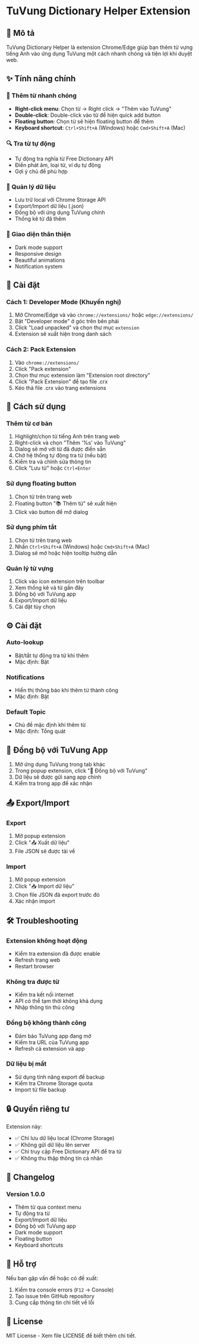 # TuVung Dictionary Helper Extension

## 📖 Mô tả
TuVung Dictionary Helper là extension Chrome/Edge giúp bạn thêm từ vựng tiếng Anh vào ứng dụng TuVung một cách nhanh chóng và tiện lợi khi duyệt web.

## ✨ Tính năng chính

### 🎯 Thêm từ nhanh chóng
- **Right-click menu**: Chọn từ → Right click → "Thêm vào TuVung"
- **Double-click**: Double-click vào từ để hiện quick add button
- **Floating button**: Chọn từ sẽ hiện floating button để thêm
- **Keyboard shortcut**: `Ctrl+Shift+A` (Windows) hoặc `Cmd+Shift+A` (Mac)

### 🔍 Tra từ tự động
- Tự động tra nghĩa từ Free Dictionary API
- Điền phát âm, loại từ, ví dụ tự động
- Gợi ý chủ đề phù hợp

### 💾 Quản lý dữ liệu
- Lưu trữ local với Chrome Storage API
- Export/Import dữ liệu (.json)
- Đồng bộ với ứng dụng TuVung chính
- Thống kê từ đã thêm

### 🎨 Giao diện thân thiện
- Dark mode support
- Responsive design
- Beautiful animations
- Notification system

## 🚀 Cài đặt

### Cách 1: Developer Mode (Khuyến nghị)
1. Mở Chrome/Edge và vào `chrome://extensions/` hoặc `edge://extensions/`
2. Bật "Developer mode" ở góc trên bên phải
3. Click "Load unpacked" và chọn thư mục `extension`
4. Extension sẽ xuất hiện trong danh sách

### Cách 2: Pack Extension
1. Vào `chrome://extensions/`
2. Click "Pack extension"
3. Chọn thư mục extension làm "Extension root directory"
4. Click "Pack Extension" để tạo file .crx
5. Kéo thả file .crx vào trang extensions

## 📱 Cách sử dụng

### Thêm từ cơ bản
1. Highlight/chọn từ tiếng Anh trên trang web
2. Right-click và chọn "Thêm '%s' vào TuVung"
3. Dialog sẽ mở với từ đã được điền sẵn
4. Chờ hệ thống tự động tra từ (nếu bật)
5. Kiểm tra và chỉnh sửa thông tin
6. Click "Lưu từ" hoặc `Ctrl+Enter`

### Sử dụng floating button
1. Chọn từ trên trang web
2. Floating button "📚 Thêm từ" sẽ xuất hiện
3. Click vào button để mở dialog

### Sử dụng phím tắt
1. Chọn từ trên trang web
2. Nhấn `Ctrl+Shift+A` (Windows) hoặc `Cmd+Shift+A` (Mac)
3. Dialog sẽ mở hoặc hiện tooltip hướng dẫn

### Quản lý từ vựng
1. Click vào icon extension trên toolbar
2. Xem thống kê và từ gần đây
3. Đồng bộ với TuVung app
4. Export/Import dữ liệu
5. Cài đặt tùy chọn

## ⚙️ Cài đặt

### Auto-lookup
- Bật/tắt tự động tra từ khi thêm
- Mặc định: Bật

### Notifications
- Hiển thị thông báo khi thêm từ thành công
- Mặc định: Bật

### Default Topic
- Chủ đề mặc định khi thêm từ
- Mặc định: Tổng quát

## 🔄 Đồng bộ với TuVung App

1. Mở ứng dụng TuVung trong tab khác
2. Trong popup extension, click "🔄 Đồng bộ với TuVung"
3. Dữ liệu sẽ được gửi sang app chính
4. Kiểm tra trong app để xác nhận

## 📤 Export/Import

### Export
1. Mở popup extension
2. Click "📤 Xuất dữ liệu"
3. File JSON sẽ được tải về

### Import
1. Mở popup extension
2. Click "📥 Import dữ liệu"
3. Chọn file JSON đã export trước đó
4. Xác nhận import

## 🛠️ Troubleshooting

### Extension không hoạt động
- Kiểm tra extension đã được enable
- Refresh trang web
- Restart browser

### Không tra được từ
- Kiểm tra kết nối internet
- API có thể tạm thời không khả dụng
- Nhập thông tin thủ công

### Đồng bộ không thành công
- Đảm bảo TuVung app đang mở
- Kiểm tra URL của TuVung app
- Refresh cả extension và app

### Dữ liệu bị mất
- Sử dụng tính năng export để backup
- Kiểm tra Chrome Storage quota
- Import từ file backup

## 🔒 Quyền riêng tư

Extension này:
- ✅ Chỉ lưu dữ liệu local (Chrome Storage)
- ✅ Không gửi dữ liệu lên server
- ✅ Chỉ truy cập Free Dictionary API để tra từ
- ✅ Không thu thập thông tin cá nhân

## 📝 Changelog

### Version 1.0.0
- Thêm từ qua context menu
- Tự động tra từ
- Export/Import dữ liệu
- Đồng bộ với TuVung app
- Dark mode support
- Floating button
- Keyboard shortcuts

## 🤝 Hỗ trợ

Nếu bạn gặp vấn đề hoặc có đề xuất:
1. Kiểm tra console errors (`F12` → Console)
2. Tạo issue trên GitHub repository
3. Cung cấp thông tin chi tiết về lỗi

## 📄 License

MIT License - Xem file LICENSE để biết thêm chi tiết.
